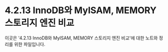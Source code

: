 ﻿# 4.2.13 InnoDB와 MyISAM, MEMORY 스토리지 엔진 비교

이곳은 '4.2.13 InnoDB와 MyISAM, MEMORY 스토리지 엔진 비교'에 대한 노트와 정리를 위한 파일입니다.
